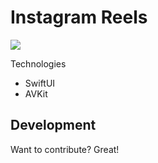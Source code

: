 # Instagram Reels

![](ezgif-2-8055af52c6.gif)

Technologies

- SwiftUI
- AVKit


## Development

Want to contribute? Great!
